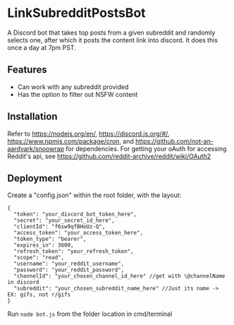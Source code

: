 # LinkSubredditPostsBot
A Discord bot that takes top posts from a given subreddit and randomly selects one, after which it posts the content link into discord. It does this once a day at 7pm PST.

## Features
* Can work with any subreddit provided
* Has the option to filter out NSFW content

## Installation

Refer to https://nodejs.org/en/, https://discord.js.org/#/, https://www.npmjs.com/package/cron, and https://github.com/not-an-aardvark/snoowrap for dependencies.  For getting your oAuth for accessing Reddit's api, see https://github.com/reddit-archive/reddit/wiki/OAuth2

## Deployment

Create a "config.json" within the root folder, with the layout:
```
{
  "token": "your_discord_bot_token_here",
  "secret": "your_secret_id_here",
  "clientId": "f6sw9qfBHoUz-Q",
  "access_token": "your_access_token_here",
  "token_type": "bearer",
  "expires_in": 3600,
  "refresh_token": "your_refresh_token",
  "scope": "read",
  "username": "your_reddit_username",
  "password": "your_reddit_password",
  "channelId": "your_chosen_channel_id_here" //get with \@channelName in discord
  "subreddit": "your_chosen_subreddit_name_here" //Just its name -> EX: gifs, not r/gifs
}
```

Run ```node bot.js``` from the folder location in cmd/terminal

